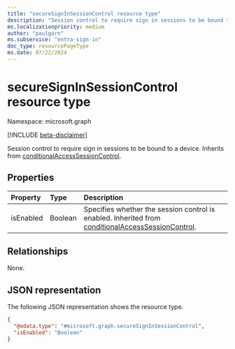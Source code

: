 ```yaml
---
title: "secureSignInSessionControl resource type"
description: "Session control to require sign in sessions to be bound to a device."
ms.localizationpriority: medium
author: "paulgarn"
ms.subservice: "entra-sign-in"
doc_type: resourcePageType
ms.date: 07/22/2024
---
```


# secureSignInSessionControl resource type

Namespace: microsoft.graph

[!INCLUDE [beta-disclaimer](../../includes/beta-disclaimer.md)]

Session control to require sign in sessions to be bound to a device. Inherits from [conditionalAccessSessionControl](conditionalaccesssessioncontrol.md).

## Properties

| Property     | Type        | Description |
|:-------------|:------------|:------------|
|isEnabled     |Boolean      | Specifies whether the session control is enabled. Inherited from [conditionalAccessSessionControl](conditionalaccesssessioncontrol.md). |

## Relationships
None.

## JSON representation
The following JSON representation shows the resource type.
<!-- {
  "blockType": "resource",
  "@odata.type": "microsoft.graph.secureSignInSessionControl"
}
-->
``` json
{
  "@odata.type": "#microsoft.graph.secureSignInSessionControl",
  "isEnabled": "Boolean"
}
```
